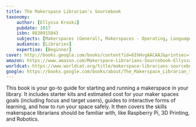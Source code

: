 ```yaml
---
title: The Makerspace Librarian's Sourcebook
taxonomy:
	author: [Ellyssa Kroski]
	pubdate: 2017
	isbn: 0838915043
	subjects: [Makerspaces (General), Makerspaces - Operating, Language Arts & Disciplines]
	audience: [Libraries]
	expertise: [Beginner]
cover: http://books.google.com/books/content?id=6IhHvgAACAAJ&printsec=frontcover&img=1&zoom=1&source=gbs_api
amazon: https://www.amazon.com/Makerspace-Librarians-Sourcebook-Ellyssa-Kroski/dp/0838915043/ref=sr_1_1?keywords=The+Makerspace+Librarian%27s+Sourcebook&qid=1572882714&sr=8-1
worldcat: https://www.worldcat.org/title/makerspace-librarians-sourcebook/oclc/1018399356&referer=brief_results
google: https://books.google.com/books/about/The_Makerspace_Librarian_s_Sourcebook.html?hl=&id=6IhHvgAACAAJ
---
```

This book is your go-to guide for starting and running a makerspace in your library.  It includes starter kits and estimated cost for your maker spaces goals (including focus and target users), guides to interactive forms of learning, and how to run your space safely. It then covers the skills makerspace librarians should be familiar with, like Raspberry Pi, 3D Printing, and Robotics.